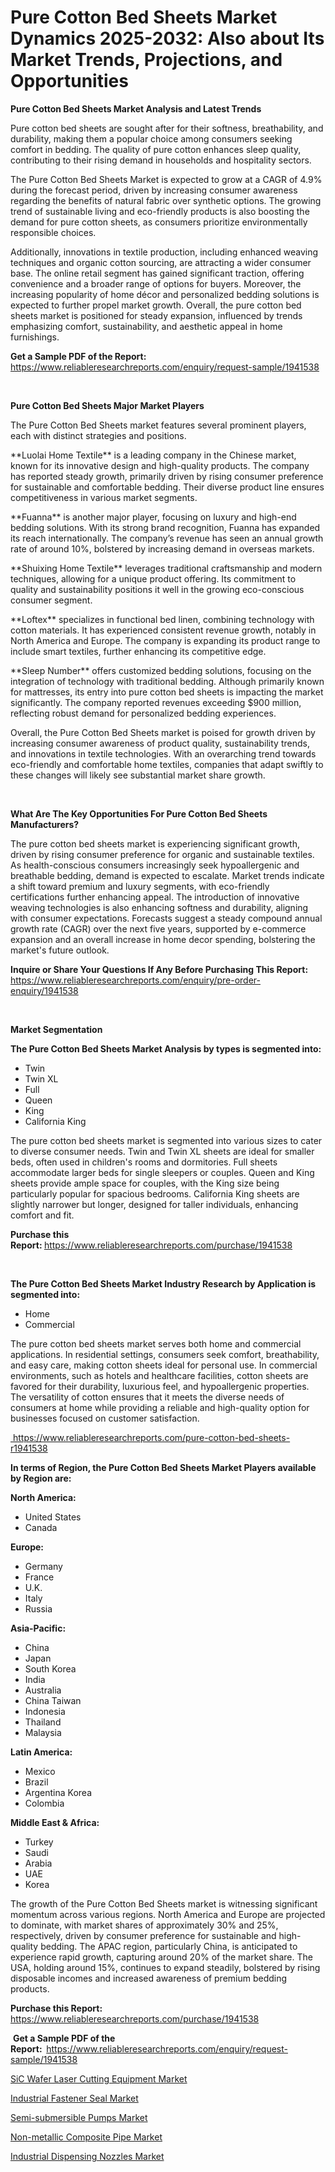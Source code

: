 <p><h1>Pure Cotton Bed Sheets Market Dynamics 2025-2032: Also about Its Market Trends, Projections, and Opportunities</h1></p><p><strong>Pure Cotton Bed Sheets Market Analysis and Latest Trends</strong></p>
<p><p>Pure cotton bed sheets are sought after for their softness, breathability, and durability, making them a popular choice among consumers seeking comfort in bedding. The quality of pure cotton enhances sleep quality, contributing to their rising demand in households and hospitality sectors. </p><p>The Pure Cotton Bed Sheets Market is expected to grow at a CAGR of 4.9% during the forecast period, driven by increasing consumer awareness regarding the benefits of natural fabric over synthetic options. The growing trend of sustainable living and eco-friendly products is also boosting the demand for pure cotton sheets, as consumers prioritize environmentally responsible choices. </p><p>Additionally, innovations in textile production, including enhanced weaving techniques and organic cotton sourcing, are attracting a wider consumer base. The online retail segment has gained significant traction, offering convenience and a broader range of options for buyers. Moreover, the increasing popularity of home décor and personalized bedding solutions is expected to further propel market growth. Overall, the pure cotton bed sheets market is positioned for steady expansion, influenced by trends emphasizing comfort, sustainability, and aesthetic appeal in home furnishings.</p></p>
<p><strong>Get a Sample PDF of the Report:&nbsp;</strong> <a href="https://www.reliableresearchreports.com/enquiry/request-sample/1941538?utm_campaign=2662&utm_medium=2&utm_source=Github&utm_content=ia&utm_term=05042025&utm_id=pure-cotton-bed-sheets">https://www.reliableresearchreports.com/enquiry/request-sample/1941538</a></p>
<p>&nbsp;</p>
<p><strong>Pure Cotton Bed Sheets Major Market Players</strong></p>
<p><p>The Pure Cotton Bed Sheets market features several prominent players, each with distinct strategies and positions. </p><p>**Luolai Home Textile** is a leading company in the Chinese market, known for its innovative design and high-quality products. The company has reported steady growth, primarily driven by rising consumer preference for sustainable and comfortable bedding. Their diverse product line ensures competitiveness in various market segments.</p><p>**Fuanna** is another major player, focusing on luxury and high-end bedding solutions. With its strong brand recognition, Fuanna has expanded its reach internationally. The company’s revenue has seen an annual growth rate of around 10%, bolstered by increasing demand in overseas markets.</p><p>**Shuixing Home Textile** leverages traditional craftsmanship and modern techniques, allowing for a unique product offering. Its commitment to quality and sustainability positions it well in the growing eco-conscious consumer segment.</p><p>**Loftex** specializes in functional bed linen, combining technology with cotton materials. It has experienced consistent revenue growth, notably in North America and Europe. The company is expanding its product range to include smart textiles, further enhancing its competitive edge.</p><p>**Sleep Number** offers customized bedding solutions, focusing on the integration of technology with traditional bedding. Although primarily known for mattresses, its entry into pure cotton bed sheets is impacting the market significantly. The company reported revenues exceeding $900 million, reflecting robust demand for personalized bedding experiences.</p><p>Overall, the Pure Cotton Bed Sheets market is poised for growth driven by increasing consumer awareness of product quality, sustainability trends, and innovations in textile technologies. With an overarching trend towards eco-friendly and comfortable home textiles, companies that adapt swiftly to these changes will likely see substantial market share growth.</p></p>
<p>&nbsp;</p>
<p><strong>What Are The Key Opportunities For Pure Cotton Bed Sheets Manufacturers?</strong></p>
<p><p>The pure cotton bed sheets market is experiencing significant growth, driven by rising consumer preference for organic and sustainable textiles. As health-conscious consumers increasingly seek hypoallergenic and breathable bedding, demand is expected to escalate. Market trends indicate a shift toward premium and luxury segments, with eco-friendly certifications further enhancing appeal. The introduction of innovative weaving technologies is also enhancing softness and durability, aligning with consumer expectations. Forecasts suggest a steady compound annual growth rate (CAGR) over the next five years, supported by e-commerce expansion and an overall increase in home decor spending, bolstering the market's future outlook.</p></p>
<p><strong>Inquire or Share Your Questions If Any Before Purchasing This Report:</strong> <a href="https://www.reliableresearchreports.com/enquiry/pre-order-enquiry/1941538?utm_campaign=2662&utm_medium=2&utm_source=Github&utm_content=ia&utm_term=05042025&utm_id=pure-cotton-bed-sheets">https://www.reliableresearchreports.com/enquiry/pre-order-enquiry/1941538</a></p>
<p>&nbsp;</p>
<p><strong>Market Segmentation</strong></p>
<p><strong>The Pure Cotton Bed Sheets Market Analysis by types is segmented into:</strong></p>
<p><ul><li>Twin</li><li>Twin XL</li><li>Full</li><li>Queen</li><li>King</li><li>California King</li></ul></p>
<p><p>The pure cotton bed sheets market is segmented into various sizes to cater to diverse consumer needs. Twin and Twin XL sheets are ideal for smaller beds, often used in children's rooms and dormitories. Full sheets accommodate larger beds for single sleepers or couples. Queen and King sheets provide ample space for couples, with the King size being particularly popular for spacious bedrooms. California King sheets are slightly narrower but longer, designed for taller individuals, enhancing comfort and fit.</p></p>
<p><strong>Purchase this Report:&nbsp;</strong><a href="https://www.reliableresearchreports.com/purchase/1941538?utm_campaign=2662&utm_medium=2&utm_source=Github&utm_content=ia&utm_term=05042025&utm_id=pure-cotton-bed-sheets">https://www.reliableresearchreports.com/purchase/1941538</a></p>
<p>&nbsp;</p>
<p><strong>The Pure Cotton Bed Sheets Market Industry Research by Application is segmented into:</strong></p>
<p><ul><li>Home</li><li>Commercial</li></ul></p>
<p><p>The pure cotton bed sheets market serves both home and commercial applications. In residential settings, consumers seek comfort, breathability, and easy care, making cotton sheets ideal for personal use. In commercial environments, such as hotels and healthcare facilities, cotton sheets are favored for their durability, luxurious feel, and hypoallergenic properties. The versatility of cotton ensures that it meets the diverse needs of consumers at home while providing a reliable and high-quality option for businesses focused on customer satisfaction.</p></p>
<p><a href="https://www.reliableresearchreports.com/pure-cotton-bed-sheets-r1941538?utm_campaign=2662&utm_medium=2&utm_source=Github&utm_content=ia&utm_term=05042025&utm_id=pure-cotton-bed-sheets">&nbsp;https://www.reliableresearchreports.com/pure-cotton-bed-sheets-r1941538</a></p>
<p><strong>In terms of Region, the Pure Cotton Bed Sheets Market Players available by Region are:</strong></p>
<p>
    <p> <strong> North America: </strong>
        <ul>
            <li>United States</li>
            <li>Canada</li>
        </ul>
        </p> 
    <p> <strong> Europe: </strong>
        <ul>
            <li>Germany</li>
            <li>France</li>
            <li>U.K.</li>
            <li>Italy</li>
            <li>Russia</li>
        </ul>
        </p> 
    <p> <strong> Asia-Pacific: </strong>
        <ul>
            <li>China</li>
            <li>Japan</li>
            <li>South Korea</li>
            <li>India</li>
            <li>Australia</li>
            <li>China Taiwan</li>
            <li>Indonesia</li>
            <li>Thailand</li>
            <li>Malaysia</li>
        </ul>
        </p> 
    <p> <strong> Latin America: </strong>
        <ul>
            <li>Mexico</li>
            <li>Brazil</li>
            <li>Argentina Korea</li>
            <li>Colombia</li>
        </ul>
        </p> 
    <p> <strong> Middle East & Africa: </strong>
        <ul>
            <li>Turkey</li>
            <li>Saudi</li>
            <li>Arabia</li>
            <li>UAE</li>
            <li>Korea</li>
        </ul>
    </p>
    </p>
<p><p>The growth of the Pure Cotton Bed Sheets market is witnessing significant momentum across various regions. North America and Europe are projected to dominate, with market shares of approximately 30% and 25%, respectively, driven by consumer preference for sustainable and high-quality bedding. The APAC region, particularly China, is anticipated to experience rapid growth, capturing around 20% of the market share. The USA, holding around 15%, continues to expand steadily, bolstered by rising disposable incomes and increased awareness of premium bedding products.</p></p>
<p><strong>Purchase this Report: </strong><a href="https://www.reliableresearchreports.com/purchase/1941538?utm_campaign=2662&utm_medium=2&utm_source=Github&utm_content=ia&utm_term=05042025&utm_id=pure-cotton-bed-sheets">https://www.reliableresearchreports.com/purchase/1941538</a></p>
<p>&nbsp;<strong>Get a Sample PDF of the Report:&nbsp;&nbsp;</strong><a href="https://www.reliableresearchreports.com/enquiry/request-sample/1941538?utm_campaign=2662&utm_medium=2&utm_source=Github&utm_content=ia&utm_term=05042025&utm_id=pure-cotton-bed-sheets">https://www.reliableresearchreports.com/enquiry/request-sample/1941538</a></p>
<p><strong></strong></p>
<p><p><a href="https://www.linkedin.com/pulse/global-sic-wafer-laser-cutting-equipment-market-trends-td0mf?utm_campaign=2662&utm_medium=2&utm_source=Github&utm_content=ia&utm_term=05042025&utm_id=pure-cotton-bed-sheets">SiC Wafer Laser Cutting Equipment Market</a></p><p><a href="https://www.linkedin.com/pulse/detailed-report-industrial-fastener-seal-market-growth-rtpcf?utm_campaign=2662&utm_medium=2&utm_source=Github&utm_content=ia&utm_term=05042025&utm_id=pure-cotton-bed-sheets">Industrial Fastener Seal Market</a></p><p><a href="https://www.linkedin.com/pulse/global-semi-submersible-pumps-market-comprehensive-analysis-pfh7e?utm_campaign=2662&utm_medium=2&utm_source=Github&utm_content=ia&utm_term=05042025&utm_id=pure-cotton-bed-sheets">Semi-submersible Pumps Market</a></p><p><a href="https://www.linkedin.com/pulse/according-global-non-metallic-composite-pipe-market-trends-uqqtf?utm_campaign=2662&utm_medium=2&utm_source=Github&utm_content=ia&utm_term=05042025&utm_id=pure-cotton-bed-sheets">Non-metallic Composite Pipe Market</a></p><p><a href="https://www.linkedin.com/pulse/revenue-generation-insights-industrial-dispensing-nozzles-market-j5ojf?utm_campaign=2662&utm_medium=2&utm_source=Github&utm_content=ia&utm_term=05042025&utm_id=pure-cotton-bed-sheets">Industrial Dispensing Nozzles Market</a></p></p>